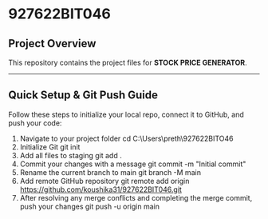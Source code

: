 # 927622BIT046

## Project Overview
This repository contains the project files for **STOCK PRICE GENERATOR**.  

---

## Quick Setup & Git Push Guide

Follow these steps to initialize your local repo, connect it to GitHub, and push your code:

1. Navigate to your project folder
cd C:\Users\preth\927622BITO46
2. Initialize Git
git init
3. Add all files to staging
git add .
4. Commit your changes with a message
git commit -m "Initial commit"
5. Rename the current branch to main
git branch -M main
6. Add remote GitHub repository
git remote add origin https://github.com/koushika31/927622BIT046.git
7. After resolving any merge conflicts and completing the merge commit, push your changes
git push -u origin main
